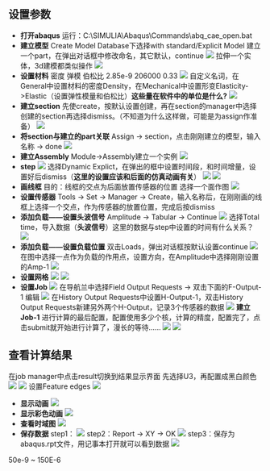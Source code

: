 ## 设置参数
- **打开abaqus**
运行：C:\SIMULIA\Abaqus\Commands\abq_cae_open.bat
- **建立模型**
Create Model Database下选择with standard/Explicit Model
建立一个part，在弹出对话框中修改命名，其它默认，continue
![](http://upload-images.jianshu.io/upload_images/3022282-b838b53a319eb717.png?imageMogr2/auto-orient/strip%7CimageView2/2/w/1240)
拉伸一个实体，3d建模都类似操作
![](http://upload-images.jianshu.io/upload_images/3022282-b84c54fe52526cb8.png?imageMogr2/auto-orient/strip%7CimageView2/2/w/1240)
- **设置材料**
密度    弹模     伯松比
2.85e-9 206000 0.33
![](http://upload-images.jianshu.io/upload_images/3022282-fb4deb9c77afff15.png?imageMogr2/auto-orient/strip%7CimageView2/2/w/1240)
自定义名词，在General中设置材料的密度Density，在Mechanical中设置形变Elasticity->Elastic（设置弹性模量和伯松比）**这些量在软件中的单位是什么?**
![](http://upload-images.jianshu.io/upload_images/3022282-05a949caed25f8f3.png?imageMogr2/auto-orient/strip%7CimageView2/2/w/1240)
- **建立section**
先使create，按默认设置创建，再在section的manager中选择创建的section再选择dismiss。（不知道为什么这样做，可能是为assign作准备）
![](http://upload-images.jianshu.io/upload_images/3022282-10a0f61c1470909c.png?imageMogr2/auto-orient/strip%7CimageView2/2/w/1240)
- **将section与建立的part关联**
Assign -> section，点击刚刚建立的模型，输入名称 -> done
![](http://upload-images.jianshu.io/upload_images/3022282-b10a4a1c4cad5503.png?imageMogr2/auto-orient/strip%7CimageView2/2/w/1240)
- **建立Assembly**
Module->Assembly建立一个实例
![](http://upload-images.jianshu.io/upload_images/3022282-08604bc1eaa5a018.png?imageMogr2/auto-orient/strip%7CimageView2/2/w/1240)
- **step**
![](http://upload-images.jianshu.io/upload_images/3022282-a229978d69d1ce03.png?imageMogr2/auto-orient/strip%7CimageView2/2/w/1240)
选择Dynamic Explict，在弹出的框中设置时间段，和时间增量，设置好后dismiss（**这里的设置应该和后面的仿真动画有关**）
![](http://upload-images.jianshu.io/upload_images/3022282-356c83c57d13fa41.png?imageMogr2/auto-orient/strip%7CimageView2/2/w/1240)
![](http://upload-images.jianshu.io/upload_images/3022282-3e65a37da505186e.png?imageMogr2/auto-orient/strip%7CimageView2/2/w/1240)
- **画线框**
目的：线框的交点为后面放置传感器的位置
选择一个面作图
![](http://upload-images.jianshu.io/upload_images/3022282-3dc792f32a43ab2d.png?imageMogr2/auto-orient/strip%7CimageView2/2/w/1240)
- **设置传感器**
Tools -> Set -> Manager -> Create，输入名称后，在刚刚画的线框上选择一个交点，作为传感器的放置位置，完成后按dismiss
- **添加负载——设置头波信号**
Amplitude -> Tabular -> Continue
![](http://upload-images.jianshu.io/upload_images/3022282-6d32d84b0e6186f9.png?imageMogr2/auto-orient/strip%7CimageView2/2/w/1240)
选择Total time，导入数据（**头波信号**）这里的数据与step中设置的时间有什么关系？
![](http://upload-images.jianshu.io/upload_images/3022282-dd32a458f305d709.png?imageMogr2/auto-orient/strip%7CimageView2/2/w/1240)
- **添加负载——设置负载位置**
双击Loads，弹出对话框按默认设置continue
![](http://upload-images.jianshu.io/upload_images/3022282-c1df4183acac9675.png?imageMogr2/auto-orient/strip%7CimageView2/2/w/1240)
在图中选择一点作为负载的作用点，设置方向，在Amplitude中选择刚刚设置的Amp-1
![](http://upload-images.jianshu.io/upload_images/3022282-0b30f1ea4345ca8e.png?imageMogr2/auto-orient/strip%7CimageView2/2/w/1240)
- **设置网格**
![](http://upload-images.jianshu.io/upload_images/3022282-53b7359caf999f44.png?imageMogr2/auto-orient/strip%7CimageView2/2/w/1240)
![](http://upload-images.jianshu.io/upload_images/3022282-96e25f6ee07cae75.png?imageMogr2/auto-orient/strip%7CimageView2/2/w/1240)
- **设置Job**
![](http://upload-images.jianshu.io/upload_images/3022282-969e4d3ae05a935c.png?imageMogr2/auto-orient/strip%7CimageView2/2/w/1240)
在导航兰中选择Field Output Requests -> 双击下面的F-Output-1 编辑
![](http://upload-images.jianshu.io/upload_images/3022282-1a9c279950c21ed4.png?imageMogr2/auto-orient/strip%7CimageView2/2/w/1240)
在History Output Requests中设置H-Output-1，双击History Output Requests新建另外两个H-Output，记录3个传感器的数据
![](http://upload-images.jianshu.io/upload_images/3022282-921a96afad6ef6c3.png?imageMogr2/auto-orient/strip%7CimageView2/2/w/1240)
**建立Job-1**
进行计算的最后配置，配置使用多少个核，计算的精度，配置完了，点击submit就开始进行计算了，漫长的等待......
![](http://upload-images.jianshu.io/upload_images/3022282-9e14e6f463a21c44.png?imageMogr2/auto-orient/strip%7CimageView2/2/w/1240)
![](http://upload-images.jianshu.io/upload_images/3022282-6dd6f06f78b42f4c.png?imageMogr2/auto-orient/strip%7CimageView2/2/w/1240)

## 查看计算结果
在job manager中点击result切换到结果显示界面
先选择U3，再配置成黑白颜色
![](http://upload-images.jianshu.io/upload_images/3022282-1f00ea8655e84292.png?imageMogr2/auto-orient/strip%7CimageView2/2/w/1240)
![](http://upload-images.jianshu.io/upload_images/3022282-a782d9964e8dd85d.png?imageMogr2/auto-orient/strip%7CimageView2/2/w/1240)
设置Feature edges
![](http://upload-images.jianshu.io/upload_images/3022282-0e23ab12182d90d4.png?imageMogr2/auto-orient/strip%7CimageView2/2/w/1240)
- **显示动画**
![](http://upload-images.jianshu.io/upload_images/3022282-dc6879026af3fa1a.png?imageMogr2/auto-orient/strip%7CimageView2/2/w/1240)
- **显示彩色动画**
![](http://upload-images.jianshu.io/upload_images/3022282-98a677bc9d89b2ad.png?imageMogr2/auto-orient/strip%7CimageView2/2/w/1240)
- **查看时域图**
![](http://upload-images.jianshu.io/upload_images/3022282-6360797ad8370eb4.png?imageMogr2/auto-orient/strip%7CimageView2/2/w/1240)
- **保存数据**
step1：
![](http://upload-images.jianshu.io/upload_images/3022282-4837899469bfd525.png?imageMogr2/auto-orient/strip%7CimageView2/2/w/1240)
step2：Report -> XY -> OK
![](http://upload-images.jianshu.io/upload_images/3022282-4b98cb5355fcca4b.png?imageMogr2/auto-orient/strip%7CimageView2/2/w/1240)
step3：保存为abaqus.rpt文件，用记事本打开就可以看到数据
![](http://upload-images.jianshu.io/upload_images/3022282-90e3af2668bab233.png?imageMogr2/auto-orient/strip%7CimageView2/2/w/1240)

50e-9 ~ 150E-6
